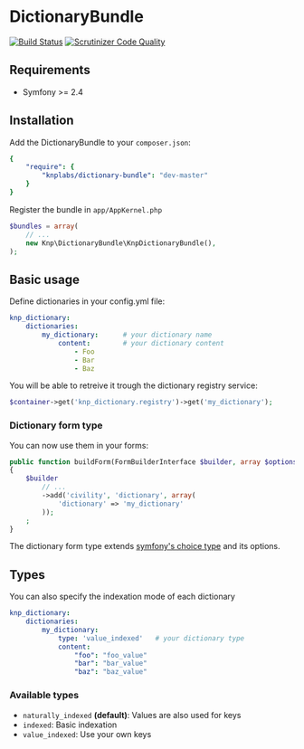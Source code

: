 DictionaryBundle
================
[![Build Status](https://travis-ci.org/Shivoham/DictionaryBundle.svg?branch=master)](https://travis-ci.org/Shivoham/DictionaryBundle)
[![Scrutinizer Code Quality](https://scrutinizer-ci.com/g/Shivoham/DictionaryBundle/badges/quality-score.png?b=master)](https://scrutinizer-ci.com/g/Shivoham/DictionaryBundle/?branch=master)

## Requirements
- Symfony >= 2.4

## Installation
Add the DictionaryBundle to your `composer.json`:
```yaml
{
    "require": {
        "knplabs/dictionary-bundle": "dev-master"
    }
}
```
Register the bundle in ``app/AppKernel.php``

```php
$bundles = array(
    // ...
    new Knp\DictionaryBundle\KnpDictionaryBundle(),
);
```
## Basic usage
Define dictionaries in your config.yml file:
```yaml
knp_dictionary:
    dictionaries:
        my_dictionary:      # your dictionary name
            content:        # your dictionary content
                - Foo
                - Bar
                - Baz
```
You will be able to retreive it trough the dictionary registry service:
```php
$container->get('knp_dictionary.registry')->get('my_dictionary');
```
### Dictionary form type

You can now use them in your forms:

```php
public function buildForm(FormBuilderInterface $builder, array $options)
{
    $builder
        // ...
        ->add('civility', 'dictionary', array(
            'dictionary' => 'my_dictionary'
        ));
    ;
}
```
The dictionary form type extends [symfony's choice type](http://symfony.com/fr/doc/current/reference/forms/types/choice.html) and its options.

## Types
You can also specify the indexation mode of each dictionary
```yaml
knp_dictionary:
    dictionaries:
        my_dictionary:
            type: 'value_indexed'   # your dictionary type
            content:
                "foo": "foo_value"
                "bar": "bar_value"
                "baz": "baz_value"
```
### Available types
- `naturally_indexed` **(default)**: Values are also used for keys
- `indexed`: Basic indexation
- `value_indexed`: Use your own keys
